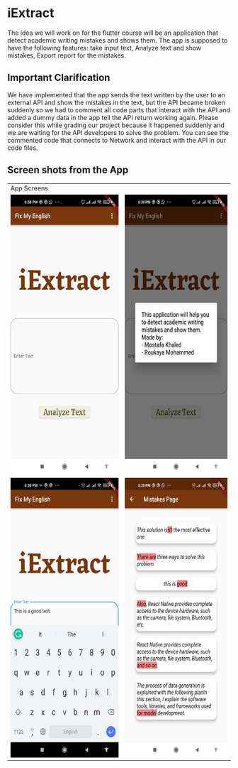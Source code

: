 # iExtract

The idea we will work on for the flutter course will be an application that detect academic writing mistakes and shows them.
The app is supposed to have the following features: take input text, Analyze text and show mistakes, Export report for the mistakes.

## Important Clarification
We have implemented that the app sends the text written by the user to an external API and show the mistakes in the text, but the API became broken suddenly so we had to comment all code parts that interact with the API and added a dummy data in the app tell the API return working again. Please consider this while grading our project because it happened suddenly and we are waiting for the API developers to solve the problem. You can see the commented code that connects to Network and interact with the API in our code files.

## Screen shots from the App

<table>
  <tr>
    <td>App Screens</td>
  </tr>
  <tr>
    <td><img src="/screenshots/photo5872711403654199572.jpg" width=300 height=630></td>
    <td><img src="/screenshots/photo5872711403654199571.jpg" width=300 height=630></td>
  </tr>
  <tr>
    <td><img src="/screenshots/photo5872711403654199570.jpg" width=300 height=630></td>
    <td><img src="/screenshots/photo5872711403654199569.jpg" width=300 height=630></td>
  </tr>
 </table>
